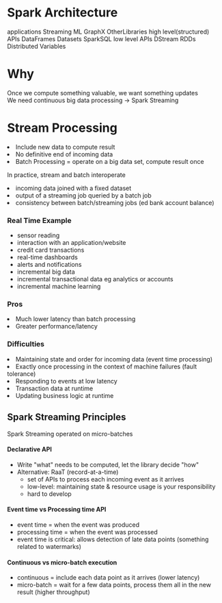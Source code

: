 # Spark Architecture

applications                    Streaming   ML  GraphX  OtherLibraries
high level(structured) APIs     DataFrames    Datasets    SparkSQL
low level APIs                  DStream     RDDs    Distributed Variables

# Why

Once we compute something valuable, we want something updates<br>
We need continuous big data processing -> Spark Streaming<br>

# Stream Processing

<li> Include new data to compute result
<li> No definitive end of incoming data
<li> Batch Processing = operate on a big data set, compute result once </li>

In practice, stream and batch interoperate
<li> incoming data joined with a fixed dataset</li>
<li> output of a streaming job queried by a batch job</li>
<li> consistency between batch/streaming jobs (ed bank account balance)</li>

### Real Time Example
<ul>
<li> sensor reading </li>
<li> interaction with an application/website</li>
<li> credit card transactions</li>
<li> real-time dashboards</li>
<li> alerts and notifications</li>
<li> incremental big data</li>
<Li> incremental transactional data eg analytics or accounts</Li>
<li> incremental machine learning</li>
</ul>

### Pros

<li>Much lower latency than batch processing</li>
<li> Greater performance/latency</li>


### Difficulties
<li> Maintaining state and order for incoming data (event time processing) </li>
<li> Exactly once processing in the context of machine failures (fault tolerance)</li>
<li> Responding to events at low latency</li>
<li> Transaction data at runtime</li>
<li> Updating business logic at runtime</li>

## Spark Streaming Principles
Spark Streaming operated on micro-batches

#### Declarative API
- Write "what" needs to be computed, let the library decide "how"<br>
- Alternative: RaaT (record-at-a-time)
  - set of APIs to process each incoming event as it arrives
  - low-level: maintaining state & resource usage is your responsibility
  - hard to develop

#### Event time vs Processing time API
- event time = when the event was produced
- processing time = when the event was processed
- event time is critical: allows detection of late data points (something related to watermarks)

#### Continuous vs micro-batch execution
- continuous = include each data point as it arrives (lower latency)
- micro-batch = wait for a few data points, process them all in the new result (higher throughput)
    
    
